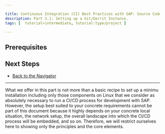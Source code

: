 ```yaml
---

title: Continuous Integration (CI) Best Practices with SAP: Source Code Versioning System
description: Part 3.1: Setting up a Git/Gerrit Instance.
tags: [  tutorial>intermediate, tutorial:type/project ]

---
```


## Prerequisites
 

## Next Steps
 - [Back to the Navigator](http://go.sap.com/developer/tutorials/ci-best-practices-intro.html)
 

---


What we offer in this part is not more than a basic recipe to set up a minimu installation including only those components on Linux that we consider as absolutely necessary to run a CI/CD process for development with SAP. However, the setup best suited to your concrete requirements cannot be part of this document because it highly depends on your concrete local situation, the network setup, the overall landscape into which the CI/CD process will be embedded, and so on. Therefore, we will restrict ourselves here to showing only the principles and the core elements.
